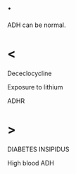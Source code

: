 # .

ADH can be normal.

# <

Dececlocycline

Exposure to lithium

ADHR

# >

DIABETES INSIPIDUS

High blood ADH
